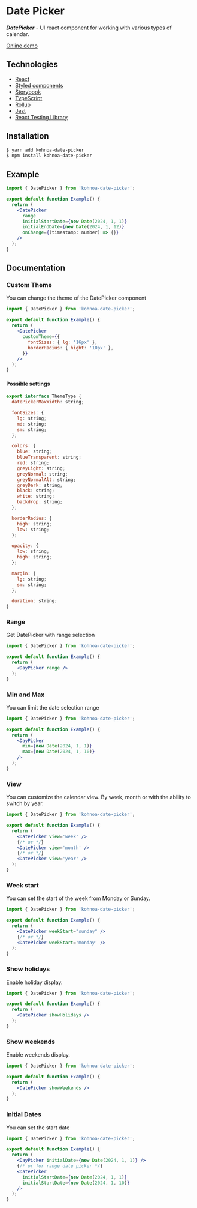 # Date Picker

***DatePicker*** - UI react component for working with various types of calendar.

[Online demo](https://date-picker-ivory.vercel.app/)

## Technologies
- [React](https://react.dev/)
- [Styled components](https://styled-components.com/)
- [Storybook](https://storybook.js.org/)
- [TypeScript](https://www.typescriptlang.org/)
- [Rollup](https://rollupjs.org/)
- [Jest](https://jestjs.io/ru/)
- [React Testing Library](https://testing-library.com/docs/react-testing-library/intro/)

## Installation
```bash
$ yarn add kohnoa-date-picker
$ npm install kohnoa-date-picker
```

## Example
```jsx
import { DatePicker } from 'kohnoa-date-picker';

export default function Example() {
  return (
    <DatePicker
      range
      initialStartDate={new Date(2024, 1, 1)}
      initialEndDate={new Date(2024, 1, 12)}
      onChange={(timestamp: number) => {}}
    />
  );
}
```

## Documentation
### Custom Theme
You can change the theme of the DatePicker component
```jsx
import { DatePicker } from 'kohnoa-date-picker';

export default function Example() {
  return (
    <DatePicker
      customTheme={{ 
        fontSizes: { lg: '16px' },
        borderRadius: { hight: '10px' },
      }}
    />
  );
}
```

#### Possible settings

```jsx
export interface ThemeType {
  datePickerMaxWidth: string;

  fontSizes: {
    lg: string;
    md: string;
    sm: string;
  };

  colors: {
    blue: string;
    blueTransparent: string;
    red: string;
    greyLight: string;
    greyNormal: string;
    greyNormalAlt: string;
    greyDark: string;
    black: string;
    white: string;
    backdrop: string;
  };

  borderRadius: {
    high: string;
    low: string;
  };

  opacity: {
    low: string;
    high: string;
  };

  margin: {
    lg: string;
    sm: string;
  };

  duration: string;
}
```

### Range
Get DatePicker with range selection
```jsx
import { DatePicker } from 'kohnoa-date-picker';

export default function Example() {
  return (
    <DayPicker range />
  );
}
```

### Min and Max
You can limit the date selection range
```jsx
import { DatePicker } from 'kohnoa-date-picker';

export default function Example() {
  return (
    <DayPicker 
      min={new Date(2024, 1, 1)}
      max={new Date(2024, 1, 10)}
    />
  );
}
```

### View
You can customize the calendar view. By week, month or with the ability to switch by year.
```jsx
import { DatePicker } from 'kohnoa-date-picker';

export default function Example() {
  return (
    <DatePicker view='week' />
    {/* or */}
    <DatePicker view='month' />
    {/* or */}
    <DatePicker view='year' />
  );
}
```

### Week start
You can set the start of the week from Monday or Sunday.
```jsx
import { DatePicker } from 'kohnoa-date-picker';

export default function Example() {
  return (
    <DatePicker weekStart="sunday" />
    {/* or */}
    <DatePicker weekStart='monday' />
  );
}
```

### Show holidays
Enable holiday display.
```jsx
import { DatePicker } from 'kohnoa-date-picker';

export default function Example() {
  return (
    <DatePicker showHolidays />
  );
}
```

### Show weekends
Enable weekends display.
```jsx
import { DatePicker } from 'kohnoa-date-picker';

export default function Example() {
  return (
    <DatePicker showWeekends />
  );
}
```

### Initial Dates
You can set the start date
```jsx
import { DatePicker } from 'kohnoa-date-picker';

export default function Example() {
  return (
    <DayPicker initialDate={new Date(2024, 1, 1)} />
    {/* or for range date picker */}
    <DatePicker 
      initialStartDate={new Date(2024, 1, 1)}
      initialStartDate={new Date(2024, 1, 10)}
    />
  );
}
```
